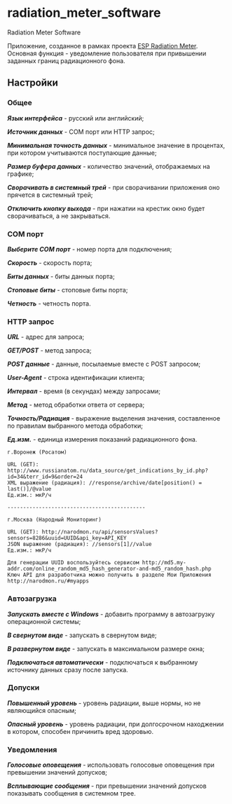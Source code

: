 # radiation_meter_software
Radiation Meter Software

Приложение, созданное в рамках проекта [ESP Radiation Meter](https://github.com/avdeevsv91/esp_radiation_meter). Основная функция - уведомление пользователя при привышении заданных границ радиационного фона.

## Настройки

### Общее

***Язык интерфейса*** - русский или английский;

***Источник данных*** - COM порт или HTTP запрос;

***Минимальная точность данных*** - минимальное значение в процентах, при котором учитываются поступающие данные;

***Размер буфера данных*** - количество значений, отображаемых на графике;

***Сворачивать в системный трей*** - при сворачивании приложения оно прячется в системный трей;

***Отключить кнопку выхода*** - при нажатии на крестик окно будет сворачиваться, а не закрываться.

### COM порт

***Выберите COM порт*** - номер порта для подключения;

***Скорость*** - скорость порта;

***Биты данных*** - биты данных порта;

***Стоповые биты*** - стоповые биты порта;

***Четность*** - четность порта.

### HTTP запрос

***URL*** - адрес для запроса;

***GET/POST*** - метод запроса;

***POST данные*** - данные, посылаемые вместе с POST запросом;

***User-Agent*** - строка идентификации клиента;

***Интервал*** - время (в секундах) между запросами;

***Метод*** - метод обработки ответа от сервера;

***Точность/Радиация*** - выражение выделения значения, составленное по правилам выбранного метода обработки;

***Ед.изм.*** - единица измерения показаний радиационного фона.

    г.Воронеж (Росатом)
    
    URL (GET): http://www.russianatom.ru/data_source/get_indications_by_id.php?id=34&terr_id=9&order=24  
    XML выражение (радиация): //response/archive/date[position() = last()]/@value  
    Ед.изм.: мкР/ч  

    --------------------------------------------

    г.Москва (Народный Мониторинг)
    
    URL (GET): http://narodmon.ru/api/sensorsValues?sensors=8286&uuid=UUID&api_key=API_KEY  
    JSON выражение (радиация): //sensors[1]//value  
    Ед.изм.: мкР/ч  
	
	Для генерации UUID воспользуйтесь сервисом http://md5.my-addr.com/online_random_md5_hash_generator-and-md5_random_hash.php  
	Ключ API для разработчика можно получить в разделе Мои Приложения http://narodmon.ru/#myapps  

### Автозагрузка

***Запускать вместе с Windows*** - добавить программу в автозагрузку операционной системы;

***В свернутом виде*** - запускать в свернутом виде;

***В развернутом виде*** - запускать в максимальном размере окна;

***Подключаться автоматически*** - подключаться к выбранному источнику данных сразу после запуска.

### Допуски

***Повышенный уровень*** - уровень радиации, выше нормы, но не являющийся опасным;

***Опасный уровень*** - уровень радиации, при долгосрочном находжении в котором, способен причинить вред здоровью.

### Уведомления

***Голосовые оповещения*** - использовать голосовые оповещения при превышении значений допусков;

***Всплывающие сообщения*** - при превышении значений допусков показывать сообщения в системном трее.
